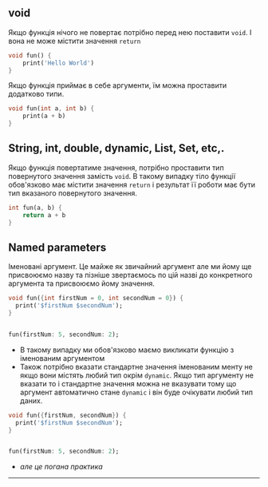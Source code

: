 ## void

Якщо функція нічого не повертає потрібно перед нею поставити `void`. І вона не може містити значення `return`

```dart
void fun() {
	print('Hello World')
}
```

Якщо функція приймає в себе аргументи, їм можна проставити додатково типи.

```dart
void fun(int a, int b) {
	print(a + b)
}
```

## String, int, double, dynamic, List, Set, etc,. 

Якщо функція повертатиме значення, потрібно проставити тип повернутого значення замість `void`. В такому випадку тіло функції обов'язково має містити значення `return` і результат її роботи має бути тип вказаного повернутого значення.

```dart
int fun(a, b) {
	return a + b
}
```

## Named parameters

Іменовані аргумент. Це майже як звичайний аргумент але ми йому ще присвоюємо назву та пізніше звертаємось по цій назві до конкретного аргумента та присвоюємо йому значення.

```dart
void fun({int firstNum = 0, int secondNum = 0}) {
  print('$firstNum $secondNum');
}


fun(firstNum: 5, secondNum: 2);
```

- В такому випадку ми обов'язково маємо викликати функцію з іменованим аргументом
- Також потрібно вказати стандартне значення іменованим менту не якщо вони містять любий тип окрім `dynamic`. Якщо тип аргументу не вказати то і стандартне значення можна не вказувати тому що аргумент автоматично стане `dynamic` і він буде очікувати любий тип даних.

```dart
void fun({firstNum, secondNum}) {
  print('$firstNum $secondNum');
}


fun(firstNum: 5, secondNum: 2);
```
- *але це погана практика*

---


